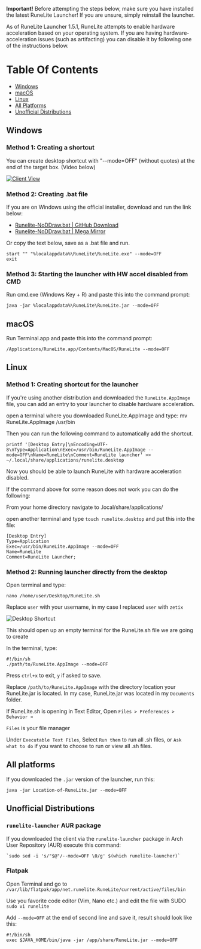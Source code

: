**Important!** Before attempting the steps below, make sure you have installed the latest RuneLite Launcher! If you are unsure, simply reinstall the launcher.

As of RuneLite Launcher 1.5.1, RuneLite attempts to enable hardware acceleration based on your operating system. If you are having hardware-acceleration issues (such as artifacting) you can disable it by following one of the instructions below.

# Table Of Contents
- [Windows](#windows)
- [macOS](#macos)
- [Linux](#linux)
- [All Platforms](#all-platforms)
- [Unofficial Distributions](#unofficial-distributions)

## Windows

### Method 1: Creating a shortcut

You can create desktop shortcut with "--mode=OFF" (without quotes) at the end of the target box. (Video below)

[![Client View](https://thumbs.gfycat.com/DamagedWealthyKoalabear-size_restricted.gif)](https://gfycat.com/DamagedWealthyKoalabear)

### Method 2: Creating .bat file

If you are on Windows using the official installer, download and run the link below:

* [Runelite-NoDDraw.bat | GitHub Download](files/runelite-no-ddraw.bat)
* [Runelite-NoDDraw.bat | Mega Mirror](https://mega.nz/#!xyYDgRYS!f6ShaNg6ULtuEsRdLk_Zm_QRzuU-x9SmihIMfVY_Vc0)

Or copy the text below, save as a .bat file and run.
```
start "" "%localappdata%\RuneLite\RuneLite.exe" --mode=OFF
exit
```

### Method 3: Starting the launcher with HW accel disabled from CMD

Run cmd.exe (Windows Key + R) and paste this into the command prompt:
```
java -jar %localappdata%\RuneLite\RuneLite.jar --mode=OFF
```

## macOS

Run Terminal.app and paste this into the command prompt:

```
/Applications/RuneLite.app/Contents/MacOS/RuneLite --mode=OFF
```

## Linux

### Method 1: Creating shortcut for the launcher

If you're using another distribution and downloaded the `RuneLite.AppImage` file, you can add an entry to your launcher to disable hardware acceleration.

open a terminal where you downloaded RuneLite.AppImage and type:
mv RuneLite.AppImage /usr/bin

Then you can run the following command to automatically add the shortcut.

```
printf '[Desktop Entry]\nEncoding=UTF-8\nType=Application\nExec=/usr/bin/RuneLite.AppImage --mode=OFF\nName=RuneLite\nComment=RuneLite launcher' >> ~/.local/share/applications/runelite.desktop
```

Now you should be able to launch RuneLite with hardware acceleration disabled.


If the command above for some reason does not work you can do the following:

From your home directory navigate to .local/share/applications/

open another terminal and type `touch runelite.desktop` and put this into the file:

```
[Desktop Entry]
Type=Application
Exec=/usr/bin/RuneLite.AppImage --mode=OFF
Name=RuneLite
Comment=RuneLite Launcher;
```

### Method 2: Running launcher directly from the desktop

Open terminal and type:
```
nano /home/user/Desktop/RuneLite.sh
```
Replace `user` with your username, in my case I replaced `user` with `zetix`

![Desktop Shortcut](https://i.imgur.com/rbA5Ykk.png)

This should open up an empty terminal for the RuneLite.sh file we are going to create

In the terminal, type:

```
#!/bin/sh
./path/to/RuneLite.AppImage --mode=OFF
```

Press `ctrl+x` to exit, `y` if asked to save.

Replace `/path/to/RuneLite.AppImage` with the directory location your RuneLite.jar is located. In my case, RuneLite.jar was located in my `Documents` folder.

If RuneLite.sh is opening in Text Editor, Open `Files > Preferences > Behavior >`

`Files` is your file manager

Under `Executable Text Files`, Select `Run them` to run all .sh files, or `Ask what to do` if you want to choose to run or view all .sh files.

## All platforms

If you downloaded the `.jar` version of the launcher, run this:

```
java -jar Location-of-RuneLite.jar --mode=OFF
```

## Unofficial Distributions

### `runelite-launcher` AUR package

If you downloaded the client via the `runelite-launcher` package in Arch User Repository (AUR) execute this command:

```
`sudo sed -i 's/"$@"/--mode=OFF \0/g' $(which runelite-launcher)`
```

### Flatpak

Open Terminal and go to `/var/lib/flatpak/app/net.runelite.RuneLite/current/active/files/bin`

Use you favorite code editor (Vim, Nano etc.) and edit the file with SUDO `sudo vi runelite`

Add `--mode=OFF` at the end of second line and save it, result should look like this:

```
#!/bin/sh
exec $JAVA_HOME/bin/java -jar /app/share/RuneLite.jar --mode=OFF
```